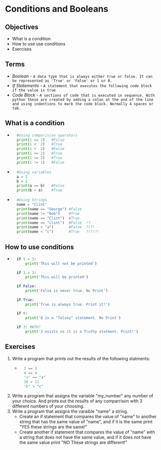 # Conditions and Booleans

## Objectives
- What is a condition
- How to use use conditions
- Exercises

## Terms
- *Boolean* - `A data type that is always either true or false. It can be represented as 'True' or 'False' or 1 or 0.`
- *If Statements* - `A statement that executes the following code block if the value is true`
- *Code Block* - `A sections of code that is executed in sequence. With python these are created by adding a colon at the end of the line and using indentions to mark the code block. Normally 4 spaces or tab.`

## What is a condition

- ```python
    #Using comparision operators
    print(1 == 2)   #False
    print(1 <  2)   #True
    print(1 >  2)   #False
    print(1 >= 1)   #True
    print(1 <= 2)   #True
    print(1 != 1)   #False
- ```python
    #Using variables
    a = 1
    b = 2
    print(a == b)   #False
    print(b > a)    #True
- ```python
    #Using Strings
    name = "Clint"
    print(name == "George") #False
    print(name != "Bob")    #True
    print(name == "Clint")  #True
    print(name == "clint")  #False  !?
    print(name > "a")       #False  ?!?!
    print(name < "c")       #True   ?!?!?!

## How to use conditions
- ```python
    if 1 > 3:
        print('This will not be printed')
    
    if 1 < 3:
        print('This will be printed')
    
    if False: 
        print('False is never true. No Print')
    
    if True:
        print('True is always true. Print it!')
    
    if 0:
        print('0 is a "falsey" statement. No Print')
    
    if 3: #WTH?
        print('3 exists so it is a Truthy statment. Print!')
## Exercises
1. Write a program that prints out the results of the following statments:
    - ```python
        1 == 3
        4 <= 4
        "a" == "a"
        10 > 11
        "b" > "c"
2. Write a program that assigns the variable "my_number" any number of your choice. And prints out the results of any comparrison with 3 different numbers of your choosing.
3. Write a program that assigns the varaible "name" a string.
    - Create an if statement that compares the value of "name" to another string that has the same value of "name", and if it is the same print "YES these strings are the same!"
    - Create another if statement that compares the value of "name" with a string that does not have the same value, and if it does not have the same value print "NO These strings are different!"